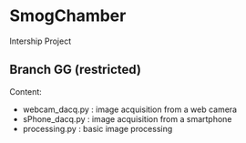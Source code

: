 # SmogChamber
Intership Project

## Branch GG (restricted)
Content:
- webcam_dacq.py : image acquisition from a web camera
- sPhone_dacq.py : image acquisition from a smartphone
- processing.py : basic image processing
